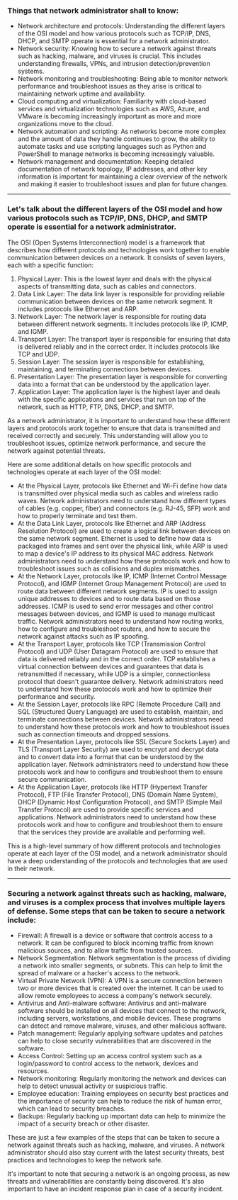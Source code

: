 ### Things that network administrator shall to know:
* Network architecture and protocols: Understanding the different layers of the OSI model and how various protocols such as TCP/IP, DNS, DHCP, and SMTP operate is essential for a network administrator.
* Network security: Knowing how to secure a network against threats such as hacking, malware, and viruses is crucial. This includes understanding firewalls, VPNs, and intrusion detection/prevention systems.
* Network monitoring and troubleshooting: Being able to monitor network performance and troubleshoot issues as they arise is critical to maintaining network uptime and availability.
* Cloud computing and virtualization: Familiarity with cloud-based services and virtualization technologies such as AWS, Azure, and VMware is becoming increasingly important as more and more organizations move to the cloud.
* Network automation and scripting: As networks become more complex and the amount of data they handle continues to grow, the ability to automate tasks and use scripting languages such as Python and PowerShell to manage networks is becoming increasingly valuable.
* Network management and documentation: Keeping detailed documentation of network topology, IP addresses, and other key information is important for maintaining a clear overview of the network and making it easier to troubleshoot issues and plan for future changes.


___
### Let's talk about the different layers of the OSI model and how various protocols such as TCP/IP, DNS, DHCP, and SMTP operate is essential for a network administrator.

The OSI (Open Systems Interconnection) model is a framework that describes how different protocols and technologies work together to enable communication between devices on a network. It consists of seven layers, each with a specific function:
1. Physical Layer: This is the lowest layer and deals with the physical aspects of transmitting data, such as cables and connectors.
2. Data Link Layer: The data link layer is responsible for providing reliable communication between devices on the same network segment. It includes protocols like Ethernet and ARP.
3. Network Layer: The network layer is responsible for routing data between different network segments. It includes protocols like IP, ICMP, and IGMP.
4. Transport Layer: The transport layer is responsible for ensuring that data is delivered reliably and in the correct order. It includes protocols like TCP and UDP.
5. Session Layer: The session layer is responsible for establishing, maintaining, and terminating connections between devices.
6. Presentation Layer: The presentation layer is responsible for converting data into a format that can be understood by the application layer.
7. Application Layer: The application layer is the highest layer and deals with the specific applications and services that run on top of the network, such as HTTP, FTP, DNS, DHCP, and SMTP.

As a network administrator, it is important to understand how these different layers and protocols work together to ensure that data is transmitted and received correctly and securely. This understanding will allow you to troubleshoot issues, optimize network performance, and secure the network against potential threats.

Here are some additional details on how specific protocols and technologies operate at each layer of the OSI model:
* At the Physical Layer, protocols like Ethernet and Wi-Fi define how data is transmitted over physical media such as cables and wireless radio waves. Network administrators need to understand how different types of cables (e.g. copper, fiber) and connectors (e.g. RJ-45, SFP) work and how to properly terminate and test them.
* At the Data Link Layer, protocols like Ethernet and ARP (Address Resolution Protocol) are used to create a logical link between devices on the same network segment. Ethernet is used to define how data is packaged into frames and sent over the physical link, while ARP is used to map a device's IP address to its physical MAC address. Network administrators need to understand how these protocols work and how to troubleshoot issues such as collisions and duplex mismatches.
* At the Network Layer, protocols like IP, ICMP (Internet Control Message Protocol), and IGMP (Internet Group Management Protocol) are used to route data between different network segments. IP is used to assign unique addresses to devices and to route data based on those addresses. ICMP is used to send error messages and other control messages between devices, and IGMP is used to manage multicast traffic. Network administrators need to understand how routing works, how to configure and troubleshoot routers, and how to secure the network against attacks such as IP spoofing.
* At the Transport Layer, protocols like TCP (Transmission Control Protocol) and UDP (User Datagram Protocol) are used to ensure that data is delivered reliably and in the correct order. TCP establishes a virtual connection between devices and guarantees that data is retransmitted if necessary, while UDP is a simpler, connectionless protocol that doesn't guarantee delivery. Network administrators need to understand how these protocols work and how to optimize their performance and security.
* At the Session Layer, protocols like RPC (Remote Procedure Call) and SQL (Structured Query Language) are used to establish, maintain, and terminate connections between devices. Network administrators need to understand how these protocols work and how to troubleshoot issues such as connection timeouts and dropped sessions.
* At the Presentation Layer, protocols like SSL (Secure Sockets Layer) and TLS (Transport Layer Security) are used to encrypt and decrypt data and to convert data into a format that can be understood by the application layer. Network administrators need to understand how these protocols work and how to configure and troubleshoot them to ensure secure communication.
* At the Application Layer, protocols like HTTP (Hypertext Transfer Protocol), FTP (File Transfer Protocol), DNS (Domain Name System), DHCP (Dynamic Host Configuration Protocol), and SMTP (Simple Mail Transfer Protocol) are used to provide specific services and applications. Network administrators need to understand how these protocols work and how to configure and troubleshoot them to ensure that the services they provide are available and performing well.

This is a high-level summary of how different protocols and technologies operate at each layer of the OSI model, and a network administrator should have a deep understanding of the protocols and technologies that are used in their network.


___

### Securing a network against threats such as hacking, malware, and viruses is a complex process that involves multiple layers of defense. Some steps that can be taken to secure a network include:
* Firewall: A firewall is a device or software that controls access to a network. It can be configured to block incoming traffic from known malicious sources, and to allow traffic from trusted sources.
* Network Segmentation: Network segmentation is the process of dividing a network into smaller segments, or subnets. This can help to limit the spread of malware or a hacker's access to the network.
* Virtual Private Network (VPN): A VPN is a secure connection between two or more devices that is created over the internet. It can be used to allow remote employees to access a company's network securely.
* Antivirus and Anti-malware software: Antivirus and anti-malware software should be installed on all devices that connect to the network, including servers, workstations, and mobile devices. These programs can detect and remove malware, viruses, and other malicious software.
* Patch management: Regularly applying software updates and patches can help to close security vulnerabilities that are discovered in the software.
* Access Control: Setting up an access control system such as a login/password to control access to the network, devices and resources.
* Network monitoring: Regularly monitoring the network and devices can help to detect unusual activity or suspicious traffic.
* Employee education: Training employees on security best practices and the importance of security can help to reduce the risk of human error, which can lead to security breaches.
* Backups: Regularly backing up important data can help to minimize the impact of a security breach or other disaster.

These are just a few examples of the steps that can be taken to secure a network against threats such as hacking, malware, and viruses. A network administrator should also stay current with the latest security threats, best practices and technologies to keep the network safe.

It's important to note that securing a network is an ongoing process, as new threats and vulnerabilities are constantly being discovered. It's also important to have an incident response plan in case of a security incident.



